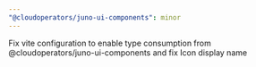 ```yaml
---
"@cloudoperators/juno-ui-components": minor
---
```


Fix vite configuration to enable type consumption from @cloudoperators/juno-ui-components and fix Icon display name

